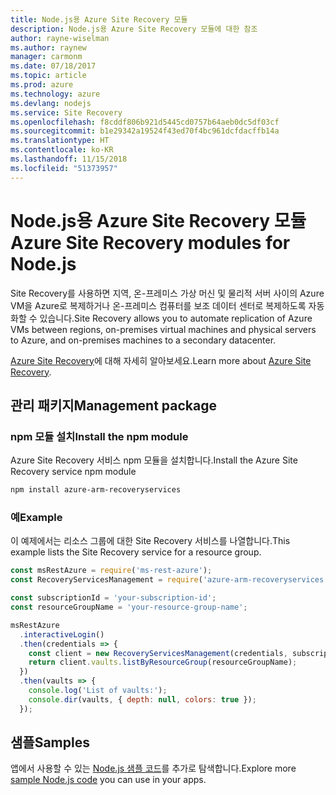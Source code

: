 ```yaml
---
title: Node.js용 Azure Site Recovery 모듈
description: Node.js용 Azure Site Recovery 모듈에 대한 참조
author: rayne-wiselman
ms.author: raynew
manager: carmonm
ms.date: 07/18/2017
ms.topic: article
ms.prod: azure
ms.technology: azure
ms.devlang: nodejs
ms.service: Site Recovery
ms.openlocfilehash: f8cddf806b921d5445cd0757b64aeb0dc5df03cf
ms.sourcegitcommit: b1e29342a19524f43ed70f4bc961dcfdacffb14a
ms.translationtype: HT
ms.contentlocale: ko-KR
ms.lasthandoff: 11/15/2018
ms.locfileid: "51373957"
---
```

# <a name="azure-site-recovery-modules-for-nodejs"></a><span data-ttu-id="8abe7-103">Node.js용 Azure Site Recovery 모듈</span><span class="sxs-lookup"><span data-stu-id="8abe7-103">Azure Site Recovery modules for Node.js</span></span>

<span data-ttu-id="8abe7-104">Site Recovery를 사용하면 지역, 온-프레미스 가상 머신 및 물리적 서버 사이의 Azure VM을 Azure로 복제하거나 온-프레미스 컴퓨터를 보조 데이터 센터로 복제하도록 자동화할 수 있습니다.</span><span class="sxs-lookup"><span data-stu-id="8abe7-104">Site Recovery allows you to automate replication of Azure VMs between regions, on-premises virtual machines and physical servers to Azure, and on-premises machines to a secondary datacenter.</span></span>

<span data-ttu-id="8abe7-105">[Azure Site Recovery](https://docs.microsoft.com/azure/site-recovery/site-recovery-overview)에 대해 자세히 알아보세요.</span><span class="sxs-lookup"><span data-stu-id="8abe7-105">Learn more about [Azure Site Recovery](https://docs.microsoft.com/azure/site-recovery/site-recovery-overview).</span></span>

## <a name="management-package"></a><span data-ttu-id="8abe7-106">관리 패키지</span><span class="sxs-lookup"><span data-stu-id="8abe7-106">Management package</span></span>

### <a name="install-the-npm-module"></a><span data-ttu-id="8abe7-107">npm 모듈 설치</span><span class="sxs-lookup"><span data-stu-id="8abe7-107">Install the npm module</span></span>

<span data-ttu-id="8abe7-108">Azure Site Recovery 서비스 npm 모듈을 설치합니다.</span><span class="sxs-lookup"><span data-stu-id="8abe7-108">Install the Azure Site Recovery service npm module</span></span>

```bash
npm install azure-arm-recoveryservices
```

### <a name="example"></a><span data-ttu-id="8abe7-109">예</span><span class="sxs-lookup"><span data-stu-id="8abe7-109">Example</span></span>

<span data-ttu-id="8abe7-110">이 예제에서는 리소스 그룹에 대한 Site Recovery 서비스를 나열합니다.</span><span class="sxs-lookup"><span data-stu-id="8abe7-110">This example lists the Site Recovery service for a resource group.</span></span>

```javascript
const msRestAzure = require('ms-rest-azure');
const RecoveryServicesManagement = require('azure-arm-recoveryservices');

const subscriptionId = 'your-subscription-id';
const resourceGroupName = 'your-resource-group-name';

msRestAzure
  .interactiveLogin()
  .then(credentials => {
    const client = new RecoveryServicesManagement(credentials, subscriptionId);
    return client.vaults.listByResourceGroup(resourceGroupName);
  })
  .then(vaults => {
    console.log('List of vaults:');
    console.dir(vaults, { depth: null, colors: true });
  });
```

## <a name="samples"></a><span data-ttu-id="8abe7-111">샘플</span><span class="sxs-lookup"><span data-stu-id="8abe7-111">Samples</span></span>

<span data-ttu-id="8abe7-112">앱에서 사용할 수 있는 [Node.js 샘플 코드](https://azure.microsoft.com/resources/samples/?platform=nodejs)를 추가로 탐색합니다.</span><span class="sxs-lookup"><span data-stu-id="8abe7-112">Explore more [sample Node.js code](https://azure.microsoft.com/resources/samples/?platform=nodejs) you can use in your apps.</span></span>
